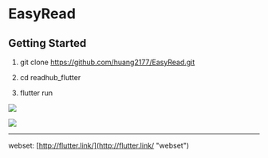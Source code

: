 # EasyRead

## Getting Started

   
1.	git clone https://github.com/huang2177/EasyRead.git

2.	cd readhub_flutter
	
3.	flutter run

![](http://github.io/img/easy_read.jpg)

![](http://ww2.sinaimg.cn/large/0060lm7Tly1fo2512n71pj30dc0npdkk.jpg)


----------

webset: [http://flutter.link/](http://flutter.link/ "webset")

</center>